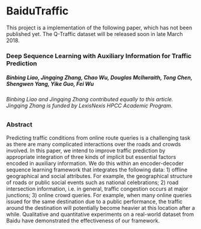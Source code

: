 # BaiduTraffic

This project is a implementation of the following paper, which has not been published yet. The Q-Traffic dataset will be released soon in late March 2018.

### Deep Sequence Learning with Auxiliary Information for Traffic Prediction

##### Binbing Liao, Jingqing Zhang, Chao Wu, Douglas McIlwraith, Tong Chen, Shengwen Yang, Yike Guo, Fei Wu

###### Binbing Liao and Jingqing Zhang contributed equally to this article. Jingqing Zhang is funded by LexisNexis HPCC Academic Program.

### Abstract
Predicting traffic conditions from online route queries is a challenging task as there are many complicated interactions over the roads and crowds involved. In this paper, we intend to improve traffic prediction by appropriate integration of three kinds of implicit but essential factors encoded in auxiliary information. We do this within an encoder-decoder sequence learning framework that integrates the following data: 1) offline geographical and social attributes. For example, the geographical structure of roads or public social events such as national celebrations; 2) road intersection information, i.e. in general, traffic congestion occurs at major junctions; 3) online crowd queries. For example, when many online queries issued for the same destination due to a public performance, the traffic around the destination will potentially become heavier at this location after a while. Qualitative and quantitative experiments on a real-world dataset from Baidu have demonstrated the effectiveness of our framework.